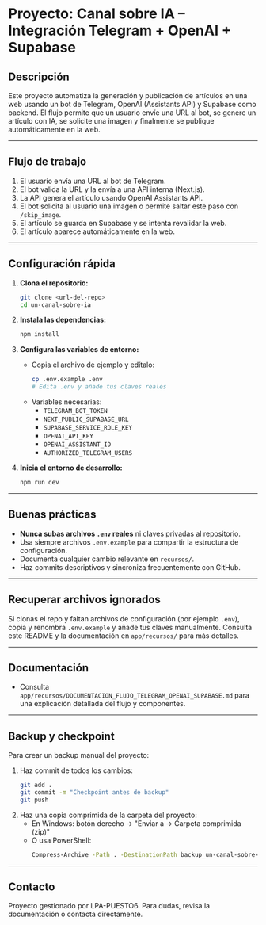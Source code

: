 # Proyecto: Canal sobre IA – Integración Telegram + OpenAI + Supabase

## Descripción
Este proyecto automatiza la generación y publicación de artículos en una web usando un bot de Telegram, OpenAI (Assistants API) y Supabase como backend. El flujo permite que un usuario envíe una URL al bot, se genere un artículo con IA, se solicite una imagen y finalmente se publique automáticamente en la web.

---

## Flujo de trabajo
1. El usuario envía una URL al bot de Telegram.
2. El bot valida la URL y la envía a una API interna (Next.js).
3. La API genera el artículo usando OpenAI Assistants API.
4. El bot solicita al usuario una imagen o permite saltar este paso con `/skip_image`.
5. El artículo se guarda en Supabase y se intenta revalidar la web.
6. El artículo aparece automáticamente en la web.

---

## Configuración rápida
1. **Clona el repositorio:**
   ```sh
   git clone <url-del-repo>
   cd un-canal-sobre-ia
   ```
2. **Instala las dependencias:**
   ```sh
   npm install
   ```
3. **Configura las variables de entorno:**
   - Copia el archivo de ejemplo y edítalo:
     ```sh
     cp .env.example .env
     # Edita .env y añade tus claves reales
     ```
   - Variables necesarias:
     - `TELEGRAM_BOT_TOKEN`
     - `NEXT_PUBLIC_SUPABASE_URL`
     - `SUPABASE_SERVICE_ROLE_KEY`
     - `OPENAI_API_KEY`
     - `OPENAI_ASSISTANT_ID`
     - `AUTHORIZED_TELEGRAM_USERS`

4. **Inicia el entorno de desarrollo:**
   ```sh
   npm run dev
   ```

---

## Buenas prácticas
- **Nunca subas archivos `.env` reales** ni claves privadas al repositorio.
- Usa siempre archivos `.env.example` para compartir la estructura de configuración.
- Documenta cualquier cambio relevante en `recursos/`.
- Haz commits descriptivos y sincroniza frecuentemente con GitHub.

---

## Recuperar archivos ignorados
Si clonas el repo y faltan archivos de configuración (por ejemplo `.env`), copia y renombra `.env.example` y añade tus claves manualmente. Consulta este README y la documentación en `app/recursos/` para más detalles.

---

## Documentación
- Consulta `app/recursos/DOCUMENTACION_FLUJO_TELEGRAM_OPENAI_SUPABASE.md` para una explicación detallada del flujo y componentes.

---

## Backup y checkpoint
Para crear un backup manual del proyecto:
1. Haz commit de todos los cambios:
   ```sh
   git add .
   git commit -m "Checkpoint antes de backup"
   git push
   ```
2. Haz una copia comprimida de la carpeta del proyecto:
   - En Windows: botón derecho → "Enviar a → Carpeta comprimida (zip)"
   - O usa PowerShell:
     ```sh
     Compress-Archive -Path . -DestinationPath backup_un-canal-sobre-ia.zip
     ```

---

## Contacto
Proyecto gestionado por LPA-PUESTO6. Para dudas, revisa la documentación o contacta directamente.
